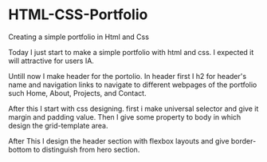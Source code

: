# HTML-CSS-Portfolio
Creating a simple portfolio in Html and Css

Today I just start to make a simple portfolio with html and css. I expected it will attractive for users IA.

Untill now I make header for the portolio. In header first I h2 for header's name and navigation links to navigate to different webpages of the portfolio such Home, About, Projects, and Contact.

After this I start with css designing. first i make universal selector and give it margin and padding value. Then  I give some property to body in which design the grid-template area.

After This I design the header section with flexbox layouts and give border-bottom to distinguish from hero section.
